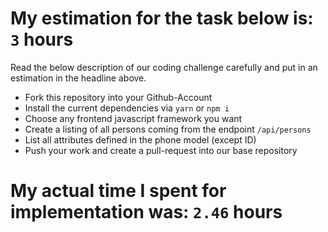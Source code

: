 # My estimation for the task below is: `3` hours

Read the below description of our coding challenge carefully and put in an estimation in the headline above.

- Fork this repository into your Github-Account
- Install the current dependencies via `yarn` or `npm i`
- Choose any frontend javascript framework you want
- Create a listing of all persons coming from the endpoint `/api/persons`
- List all attributes defined in the phone model (except ID)
- Push your work and create a pull-request into our base repository

# My actual time I spent for implementation was: `2.46` hours